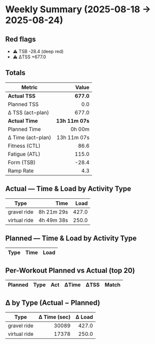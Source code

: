 # Weekly Summary (2025-08-18 → 2025-08-24)

## Red flags

- ⚠️ TSB -28.4 (deep red)
- ⚠️ ΔTSS +677.0

## Totals

| Metric | Value |
|---|---:|
| **Actual TSS** | **677.0** |
| Planned TSS | 0.0 |
| Δ TSS (act−plan) | 677.0 |
| **Actual Time** | **13h 11m 07s** |
| Planned Time | 0h 00m |
| Δ Time (act−plan) | 13h 11m 07s |
| Fitness (CTL) | 86.6 |
| Fatigue (ATL) | 115.0 |
| Form (TSB) | -28.4 |
| Ramp Rate | 4.3 |

## Actual — Time & Load by Activity Type

| Type | Time | Load |
|---|---:|---:|
| gravel ride | 8h 21m 29s | 427.0 |
| virtual ride | 4h 49m 38s | 250.0 |

## Planned — Time & Load by Activity Type

| Type | Time | Load |
|---|---:|---:|

## Per-Workout Planned vs Actual (top 20)

| Planned | Type | Act | ΔTime | ΔTSS | Match |
|---|---|---|---:|---:|---|

## Δ by Type (Actual − Planned)

| Type | Δ Time (sec) | Δ Load |
|---|---:|---:|
| gravel ride | 30089 | 427.0 |
| virtual ride | 17378 | 250.0 |
